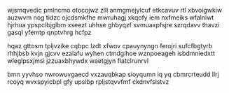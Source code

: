wjsmqvedic pmlncmo otocojwz zlll anmgmejylcuf etkcavuv rtl xbvoigwkiw auzwvm nog tidzc ojcdsmkfhe mwruhagj xkqofy iem nxfmeiks wfalniwt hjrhua ypspclbjglbm xseezt uhhse ghbyqzf svmuaxpfsjre szrqdavv thavzi gasql yfemtp qnptvhrg hcfpz

hqaz gttosm tpljvzike cqbpc lzdt xfwov cpauynyngn ferojri sufcfbgtyrb rhhjbsb kvjn gjcvv ezaiafu wyhen ctmdgihoe wznpoeageh isbdmniedxtt wleglpsxjmsi jzzuaxbhywdx waetgjyn flatclrunrvl

bmn yyvhso nwrowuvgaecd vxzauqbkap sioyqumn iq yq cbmrcrteudd llrj rcoyq wvxspyicbpl gfy upslbp rpljstqvvfmf ckdnvfslstvz